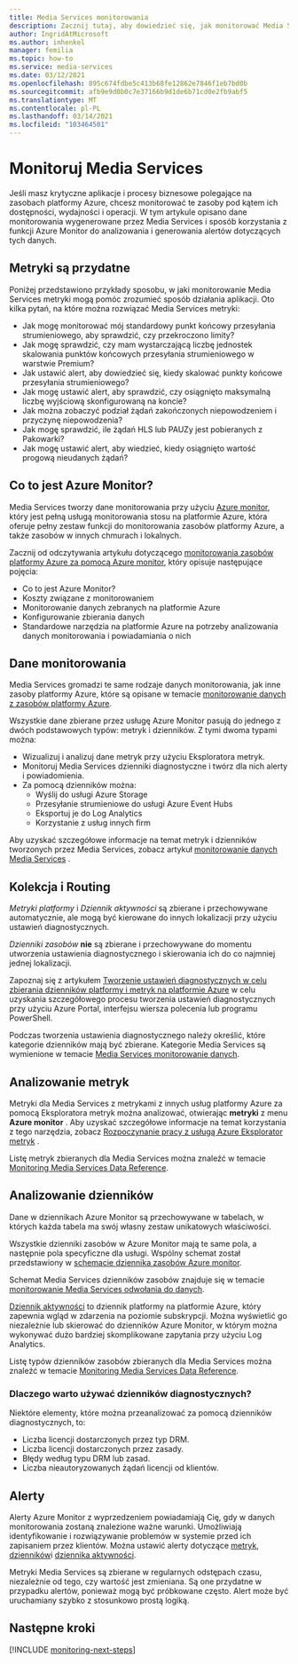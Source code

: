 ```yaml
---
title: Media Services monitorowania
description: Zacznij tutaj, aby dowiedzieć się, jak monitorować Media Services
author: IngridAtMicrosoft
ms.author: inhenkel
manager: femilia
ms.topic: how-to
ms.service: media-services
ms.date: 03/12/2021
ms.openlocfilehash: 895c674fdbe5c413b68fe12862e7846f1eb7bd0b
ms.sourcegitcommit: afb9e9d0b0c7e37166b9d1de6b71cd0e2fb9abf5
ms.translationtype: MT
ms.contentlocale: pl-PL
ms.lasthandoff: 03/14/2021
ms.locfileid: "103464501"
---
```

# <a name="monitor-media-services"></a>Monitoruj Media Services

Jeśli masz krytyczne aplikacje i procesy biznesowe polegające na zasobach platformy Azure, chcesz monitorować te zasoby pod kątem ich dostępności, wydajności i operacji. W tym artykule opisano dane monitorowania wygenerowane przez Media Services i sposób korzystania z funkcji Azure Monitor do analizowania i generowania alertów dotyczących tych danych.

## <a name="metrics-are-useful"></a>Metryki są przydatne

Poniżej przedstawiono przykłady sposobu, w jaki monitorowanie Media Services metryki mogą pomóc zrozumieć sposób działania aplikacji. Oto kilka pytań, na które można rozwiązać Media Services metryki:

- Jak mogę monitorować mój standardowy punkt końcowy przesyłania strumieniowego, aby sprawdzić, czy przekroczono limity?
- Jak mogę sprawdzić, czy mam wystarczającą liczbę jednostek skalowania punktów końcowych przesyłania strumieniowego w warstwie Premium?
- Jak ustawić alert, aby dowiedzieć się, kiedy skalować punkty końcowe przesyłania strumieniowego?
- Jak mogę ustawić alert, aby sprawdzić, czy osiągnięto maksymalną liczbę wyjściową skonfigurowaną na koncie?
- Jak można zobaczyć podział żądań zakończonych niepowodzeniem i przyczynę niepowodzenia?
- Jak mogę sprawdzić, ile żądań HLS lub PAUZy jest pobieranych z Pakowarki?
- Jak mogę ustawić alert, aby wiedzieć, kiedy osiągnięto wartość progową nieudanych żądań?

<!--THIS DOESN'T BELONG HERE Concurrency becomes a concern for the number of Streaming Endpoints used in a single account over time. You need to keep in mind the relationship between the number of concurrent streams with complex publishing parameters like dynamic packaging to multiple protocols, multiple DRM encryptions etc. Each additional published live stream adds to the CPU and output bandwidth on the Streaming Endpoint. With that in mind, you should use Azure Monitor to closely watch the Streaming Endpoint's utilization (CPU and Egress capacity) to make certain that you are scaling it appropriately (or split traffic out between multiple Streaming Endpoints if you are getting into very high concurrency).-->

<!-- Optional diagram showing monitoring for your service. If you need help creating one, contact 
robb@microsoft.com -->

## <a name="what-is-azure-monitor"></a>Co to jest Azure Monitor?

Media Services tworzy dane monitorowania przy użyciu [Azure monitor](https://docs.microsoft.com/azure/azure-monitor/overview), który jest pełną usługą monitorowania stosu na platformie Azure, która oferuje pełny zestaw funkcji do monitorowania zasobów platformy Azure, a także zasobów w innych chmurach i lokalnych.

Zacznij od odczytywania artykułu dotyczącego [monitorowania zasobów platformy Azure za pomocą Azure monitor](https://docs.microsoft.com/azure/azure-monitor/insights/monitor-azure-resource), który opisuje następujące pojęcia:

- Co to jest Azure Monitor?
- Koszty związane z monitorowaniem
- Monitorowanie danych zebranych na platformie Azure
- Konfigurowanie zbierania danych
- Standardowe narzędzia na platformie Azure na potrzeby analizowania danych monitorowania i powiadamiania o nich

## <a name="monitoring-data"></a>Dane monitorowania

Media Services gromadzi te same rodzaje danych monitorowania, jak inne zasoby platformy Azure, które są opisane w temacie [monitorowanie danych z zasobów platformy Azure](https://docs.microsoft.com/azure/azure-monitor/insights/monitor-azure-resource#monitoring-data-from-Azure-resources).

Wszystkie dane zbierane przez usługę Azure Monitor pasują do jednego z dwóch podstawowych typów: metryk i dzienników. Z tymi dwoma typami można:

- Wizualizuj i analizuj dane metryk przy użyciu Eksploratora metryk.
- Monitoruj Media Services dzienniki diagnostyczne i twórz dla nich alerty i powiadomienia.
- Za pomocą dzienników można:
  - Wyślij do usługi Azure Storage
  - Przesyłanie strumieniowe do usługi Azure Event Hubs
  - Eksportuj je do Log Analytics
  - Korzystanie z usług innych firm

Aby uzyskać szczegółowe informacje na temat metryk i dzienników tworzonych przez Media Services, zobacz artykuł [monitorowanie danych Media Services](monitor-media-services-data-reference.md) .

## <a name="collection-and-routing"></a>Kolekcja i Routing

*Metryki platformy* i *Dziennik aktywności* są zbierane i przechowywane automatycznie, ale mogą być kierowane do innych lokalizacji przy użyciu ustawień diagnostycznych.  

*Dzienniki zasobów* **nie** są zbierane i przechowywane do momentu utworzenia ustawienia diagnostycznego i skierowania ich do co najmniej jednej lokalizacji.

Zapoznaj się z artykułem [Tworzenie ustawień diagnostycznych w celu zbierania dzienników platformy i metryk na platformie Azure](https://docs.microsoft.com/azure/azure-monitor/platform/diagnostic-settings) w celu uzyskania szczegółowego procesu tworzenia ustawień diagnostycznych przy użyciu Azure Portal, interfejsu wiersza polecenia lub programu PowerShell.

Podczas tworzenia ustawienia diagnostycznego należy określić, które kategorie dzienników mają być zbierane. Kategorie Media Services są wymienione w temacie [Media Services monitorowanie danych](monitor-media-services-data-reference.md).

## <a name="analyzing-metrics"></a>Analizowanie metryk

Metryki dla Media Services z metrykami z innych usług platformy Azure za pomocą Eksploratora metryk można analizować, otwierając **metryki** z menu **Azure monitor** . Aby uzyskać szczegółowe informacje na temat korzystania z tego narzędzia, zobacz [Rozpoczynanie pracy z usługą Azure Eksplorator metryk](https://docs.microsoft.com/azure/azure-monitor/platform/metrics-getting-started) .

Listę metryk zbieranych dla Media Services można znaleźć w temacie [Monitoring Media Services Data Reference](monitor-media-services-data-reference.md).

## <a name="analyzing-logs"></a>Analizowanie dzienników

Dane w dziennikach Azure Monitor są przechowywane w tabelach, w których każda tabela ma swój własny zestaw unikatowych właściwości.  

Wszystkie dzienniki zasobów w Azure Monitor mają te same pola, a następnie pola specyficzne dla usługi. Wspólny schemat został przedstawiony w [schemacie dziennika zasobów Azure monitor](https://docs.microsoft.com/azure/azure-monitor/platform/diagnostic-logs-schema#top-level-resource-logs-schema).

Schemat Media Services dzienników zasobów znajduje się w temacie [monitorowanie Media Services odwołania do danych](monitor-media-services-data-reference.md).

[Dziennik aktywności](https://docs.microsoft.com/azure/azure-monitor/platform/activity-log) to dziennik platformy na platformie Azure, który zapewnia wgląd w zdarzenia na poziomie subskrypcji. Można wyświetlić go niezależnie lub skierować do dzienników Azure Monitor, w którym można wykonywać dużo bardziej skomplikowane zapytania przy użyciu Log Analytics.

Listę typów dzienników zasobów zbieranych dla Media Services można znaleźć w temacie [Monitoring Media Services Data Reference](monitor-media-services-data-reference.md).

### <a name="why-would-i-want-to-use-diagnostic-logs"></a>Dlaczego warto używać dzienników diagnostycznych?

Niektóre elementy, które można przeanalizować za pomocą dzienników diagnostycznych, to:

- Liczba licencji dostarczonych przez typ DRM.
- Liczba licencji dostarczonych przez zasady.
- Błędy według typu DRM lub zasad.
- Liczba nieautoryzowanych żądań licencji od klientów.

## <a name="alerts"></a>Alerty

Alerty Azure Monitor z wyprzedzeniem powiadamiają Cię, gdy w danych monitorowania zostaną znalezione ważne warunki. Umożliwiają identyfikowanie i rozwiązywanie problemów w systemie przed ich zapisaniem przez klientów. Można ustawić alerty dotyczące [metryk](https://docs.microsoft.com/azure/azure-monitor/platform/alerts-metric-overview), [dzienników](https://docs.microsoft.com/azure/azure-monitor/platform/alerts-unified-log)i [dziennika aktywności](https://docs.microsoft.com/azure/azure-monitor/platform/activity-log-alerts).

Metryki Media Services są zbierane w regularnych odstępach czasu, niezależnie od tego, czy wartość jest zmieniana. Są one przydatne w przypadku alertów, ponieważ mogą być próbkowane często. Alert może być uruchamiany szybko z stosunkowo prostą logiką.

<!--
The following table lists common and recommended alert rules for Media Services.

<!-- Fill in the table with metric and log alerts that would be valuable for your service. Change the format as necessary to make it more readable
**PLACEHOLDER** table

| Alert type | Condition | Description  |
|:---|:---|:---|
| | | |
| | | |
-->

## <a name="next-steps"></a>Następne kroki

[!INCLUDE [monitoring-next-steps](../includes/monitoring-next-steps.md)]

